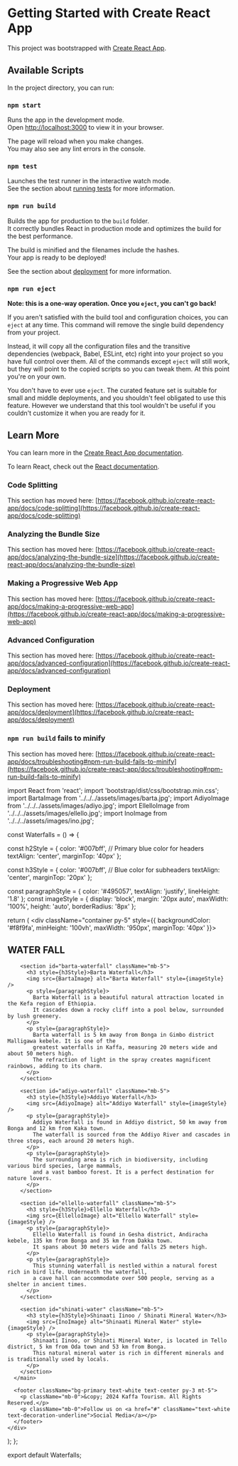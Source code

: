 # Getting Started with Create React App

This project was bootstrapped with [Create React App](https://github.com/facebook/create-react-app).

## Available Scripts

In the project directory, you can run:

### `npm start`

Runs the app in the development mode.\
Open [http://localhost:3000](http://localhost:3000) to view it in your browser.

The page will reload when you make changes.\
You may also see any lint errors in the console.

### `npm test`

Launches the test runner in the interactive watch mode.\
See the section about [running tests](https://facebook.github.io/create-react-app/docs/running-tests) for more information.

### `npm run build`

Builds the app for production to the `build` folder.\
It correctly bundles React in production mode and optimizes the build for the best performance.

The build is minified and the filenames include the hashes.\
Your app is ready to be deployed!

See the section about [deployment](https://facebook.github.io/create-react-app/docs/deployment) for more information.

### `npm run eject`

**Note: this is a one-way operation. Once you `eject`, you can't go back!**

If you aren't satisfied with the build tool and configuration choices, you can `eject` at any time. This command will remove the single build dependency from your project.

Instead, it will copy all the configuration files and the transitive dependencies (webpack, Babel, ESLint, etc) right into your project so you have full control over them. All of the commands except `eject` will still work, but they will point to the copied scripts so you can tweak them. At this point you're on your own.

You don't have to ever use `eject`. The curated feature set is suitable for small and middle deployments, and you shouldn't feel obligated to use this feature. However we understand that this tool wouldn't be useful if you couldn't customize it when you are ready for it.

## Learn More

You can learn more in the [Create React App documentation](https://facebook.github.io/create-react-app/docs/getting-started).

To learn React, check out the [React documentation](https://reactjs.org/).

### Code Splitting

This section has moved here: [https://facebook.github.io/create-react-app/docs/code-splitting](https://facebook.github.io/create-react-app/docs/code-splitting)

### Analyzing the Bundle Size

This section has moved here: [https://facebook.github.io/create-react-app/docs/analyzing-the-bundle-size](https://facebook.github.io/create-react-app/docs/analyzing-the-bundle-size)

### Making a Progressive Web App

This section has moved here: [https://facebook.github.io/create-react-app/docs/making-a-progressive-web-app](https://facebook.github.io/create-react-app/docs/making-a-progressive-web-app)

### Advanced Configuration

This section has moved here: [https://facebook.github.io/create-react-app/docs/advanced-configuration](https://facebook.github.io/create-react-app/docs/advanced-configuration)

### Deployment

This section has moved here: [https://facebook.github.io/create-react-app/docs/deployment](https://facebook.github.io/create-react-app/docs/deployment)

### `npm run build` fails to minify

This section has moved here: [https://facebook.github.io/create-react-app/docs/troubleshooting#npm-run-build-fails-to-minify](https://facebook.github.io/create-react-app/docs/troubleshooting#npm-run-build-fails-to-minify)



import React from 'react'; 
import 'bootstrap/dist/css/bootstrap.min.css';
import BartaImage from '../../../assets/images/barta.jpg';
import AdiyoImage from '../../../assets/images/adiyo.jpg';
import EllelloImage from '../../../assets/images/ellello.jpg';
import InoImage from '../../../assets/images/ino.jpg';

const Waterfalls = () => {

  const h2Style = {
    color: '#007bff', // Primary blue color for headers
    textAlign: 'center',
    marginTop: '40px'
  };

  const h3Style = {
    color: '#007bff', // Blue color for subheaders
    textAlign: 'center',
    marginTop: '20px'
  };

  const paragraphStyle = { color: '#495057', textAlign: 'justify', lineHeight: '1.8' };
  const imageStyle = { display: 'block', margin: '20px auto', maxWidth: '100%', height: 'auto', borderRadius: '8px' };

  return (
    <div className="container py-5" style={{ backgroundColor: '#f8f9fa', minHeight: '100vh', maxWidth: '950px', marginTop: '40px' }}>
      <main>
        <h2 style={h2Style}>WATER FALL</h2>

        <section id="barta-waterfall" className="mb-5">
          <h3 style={h3Style}>Barta Waterfall</h3>
          <img src={BartaImage} alt="Barta Waterfall" style={imageStyle} />
          <p style={paragraphStyle}>
            Barta Waterfall is a beautiful natural attraction located in the Kefa region of Ethiopia. 
            It cascades down a rocky cliff into a pool below, surrounded by lush greenery.
          </p>
          <p style={paragraphStyle}>
            Barta waterfall is 5 km away from Bonga in Gimbo district Malligawa kebele. It is one of the 
            greatest waterfalls in Kaffa, measuring 20 meters wide and about 50 meters high.
            The refraction of light in the spray creates magnificent rainbows, adding to its charm.
          </p>
        </section>

        <section id="adiyo-waterfall" className="mb-5">
          <h3 style={h3Style}>Addiyo Waterfall</h3>
          <img src={AdiyoImage} alt="Addiyo Waterfall" style={imageStyle} />
          <p style={paragraphStyle}>
            Addiyo Waterfall is found in Addiyo district, 50 km away from Bonga and 12 km from Kaka town. 
            The waterfall is sourced from the Addiyo River and cascades in three steps, each around 20 meters high.
          </p>
          <p style={paragraphStyle}>
            The surrounding area is rich in biodiversity, including various bird species, large mammals, 
            and a vast bamboo forest. It is a perfect destination for nature lovers.
          </p>
        </section>

        <section id="ellello-waterfall" className="mb-5">
          <h3 style={h3Style}>Ellello Waterfall</h3>
          <img src={EllelloImage} alt="Ellello Waterfall" style={imageStyle} />
          <p style={paragraphStyle}>
            Ellello Waterfall is found in Gesha district, Andiracha kebele, 135 km from Bonga and 35 km from Dakka town. 
            It spans about 30 meters wide and falls 25 meters high.
          </p>
          <p style={paragraphStyle}>
            This stunning waterfall is nestled within a natural forest rich in bird life. Underneath the waterfall, 
            a cave hall can accommodate over 500 people, serving as a shelter in ancient times.
          </p>
        </section>

        <section id="shinati-water" className="mb-5">
          <h3 style={h3Style}>Shinaati Iinoo / Shinati Mineral Water</h3>
          <img src={InoImage} alt="Shinaati Mineral Water" style={imageStyle} />
          <p style={paragraphStyle}>
            Shinaati Iinoo, or Shinati Mineral Water, is located in Tello district, 5 km from Oda town and 53 km from Bonga. 
            This natural mineral water is rich in different minerals and is traditionally used by locals.
          </p>
        </section>
      </main>

      <footer className="bg-primary text-white text-center py-3 mt-5">
        <p className="mb-0">&copy; 2024 Kaffa Tourism. All Rights Reserved.</p>
        <p className="mb-0">Follow us on <a href="#" className="text-white text-decoration-underline">Social Media</a></p>
      </footer>
    </div>
  );
};

export default Waterfalls;

